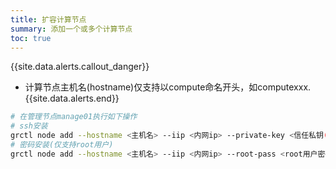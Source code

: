```yaml
---
title: 扩容计算节点
summary: 添加一个或多个计算节点
toc: true
---
```


{{site.data.alerts.callout_danger}}
- 计算节点主机名(hostname)仅支持以compute命名开头，如computexxx.
{{site.data.alerts.end}}

```bash
# 在管理节点manage01执行如下操作
# ssh安装
grctl node add --hostname <主机名> --iip <内网ip> --private-key <信任私钥(/root/.ssh/id_rsa)> --role compute
# 密码安装(仅支持root用户)
grctl node add --hostname <主机名> --iip <内网ip> --root-pass <root用户密码> --role compute
```